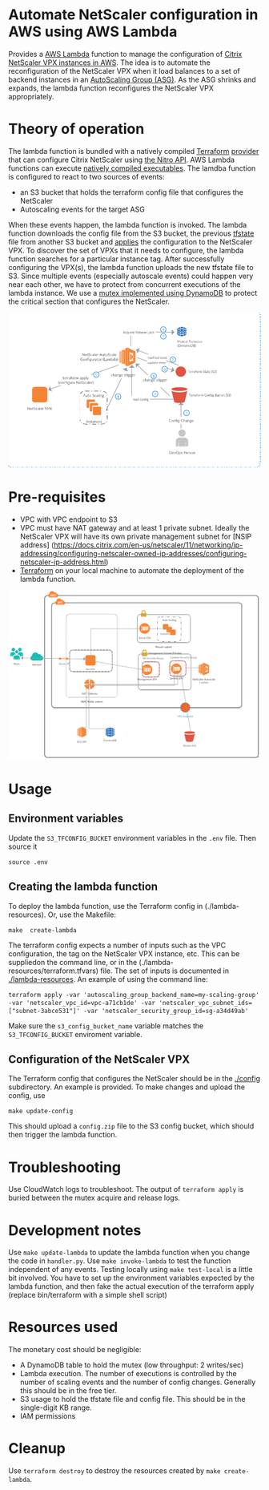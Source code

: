 # Automate NetScaler configuration in AWS using AWS Lambda
Provides a [AWS Lambda](https://aws.amazon.com/lambda) function to manage the configuration of [Citrix NetScaler VPX instances in AWS](https://aws.amazon.com/marketplace/seller-profile?id=fb9c6078-b60f-47f6-8622-49d5e1d5aca7). The idea is to automate the reconfiguration of the NetScaler VPX when it load balances to a set of backend instances in an [AutoScaling Group (ASG)](https://aws.amazon.com/autoscaling/). As the ASG shrinks and expands, the lambda function reconfigures the NetScaler VPX appropriately.


# Theory of operation
The lambda function is bundled with a natively compiled [Terraform](https://terraform.io/) [provider](https://github.com/citrix/terraform-provider-netscaler) that can configure Citrix NetScaler using [the Nitro API](https://docs.citrix.com/en-us/netscaler/11/nitro-api.html). AWS Lambda functions can execute [natively compiled executables](https://aws.amazon.com/blogs/compute/running-executables-in-aws-lambda/). The lamdba function is configured to react to two sources of events:

* an S3 bucket that holds the terraform config file that configures the NetScaler
* Autoscaling events for the target ASG

When these events happen, the lambda function is invoked. The lambda function downloads the config file from the S3 bucket, the previous [tfstate](https://www.terraform.io/docs/state/) file from another S3 bucket and [applies](https://www.terraform.io/docs/commands/apply.html) the configuration to the NetScaler VPX. To discover the set of VPXs that it needs to configure, the lambda function searches for a particular instance tag. After successfully configuring the VPX(s), the lambda function uploads the new tfstate file to S3. Since multiple events (especially autoscale events) could happen very near each other, we have to protect from concurrent executions of the lambda instance. We use a [mutex implemented using DynamoDB](https://github.com/chiradeep/lambda-mutex)  to protect the critical section that configures the NetScaler.

<img src="docs/figure.png" width="720"/>


# Pre-requisites

* VPC with VPC endpoint to S3
* VPC must have NAT gateway and at least 1 private subnet. Ideally the NetScaler VPX will have its own private management subnet for [NSIP address] (https://docs.citrix.com/en-us/netscaler/11/networking/ip-addressing/configuring-netscaler-owned-ip-addresses/configuring-netscaler-ip-address.html)
* [Terraform](https://terraform.io) on your local machine to automate the deployment of the lambda function.

<img src="docs/NS - single VPX AWS deployment.png" width="720"/>

# Usage
## Environment variables
Update the `S3_TFCONFIG_BUCKET` environment variables in the `.env` file. Then source it

```
source .env
```


## Creating the lambda function
To deploy the lambda function, use the Terraform config in (./lambda-resources). Or, use the Makefile:

```
make  create-lambda
```

The terraform config expects a number of inputs such as the VPC configuration, the tag on the NetScaler VPX instance, etc. This can be suppliedon the command line, or in the (./lambda-resources/terraform.tfvars) file. The set of inputs is documented in [./lambda-resources](./lambda-resources/variables.tf).
An example of using the command line:

```
terraform apply -var 'autoscaling_group_backend_name=my-scaling-group' -var 'netscaler_vpc_id=vpc-a71cb1de' -var 'netscaler_vpc_subnet_ids=["subnet-3abce531"]' -var 'netscaler_security_group_id=sg-a34d49ab'
```

Make sure the `s3_config_bucket_name` variable matches the `S3_TFCONFIG_BUCKET` enviroment variable.

## Configuration of the NetScaler VPX
The Terraform config that configures the NetScaler should be in the [./config](./config) subdirectory. An example is provided. To make changes and upload the config, use

```
make update-config
```

This should upload a `config.zip` file to the S3 config bucket, which should then trigger the lambda function.

# Troubleshooting
Use CloudWatch logs to troubleshoot. The output of `terraform apply` is buried between the mutex acquire and release logs.

# Development notes
Use `make update-lambda` to update the lambda function when you change the code in `handler.py`. Use `make invoke-lambda` to test the function independent of any events. 
Testing locally using `make test-local` is a little bit involved. You have to set up the environment variables expected by the lambda function, and then fake the actual execution of the terraform apply (replace bin/terraform with a simple shell script)


# Resources used
The monetary cost should be negligible:

* A DynamoDB table to hold the mutex (low throughput: 2 writes/sec)
* Lambda execution. The number of executions is controlled by the number of scaling events and the number of config changes. Generally this should be in the free tier.
* S3 usage to hold the tfstate file and config file. This should be in the single-digit KB range.
* IAM permissions

# Cleanup
Use `terraform destroy` to destroy the resources created by `make create-lambda`.
